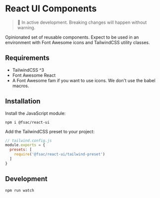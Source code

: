 # React UI Components

> 🚧 In active development. Breaking changes will happen without warning.

Opinionated set of reusable components. Expect to be used in an environment with
Font Awesome icons and TailwindCSS utility classes.

## Requirements
- TailwindCSS ^3
- Font Awesome React
- A Font Awesome fam if you want to use icons. We don't use the babel macros.

## Installation

Install the JavaScript module:
```shell
npm i @fsac/react-ui
```

Add the TailwindCSS preset to your project:
```javascript
// tailwind.config.js
module.exports = {
  presets: [
    require('@fsac/react-ui/tailwind-preset')
  ]
}
```


## Development
```shell
npm run watch
```